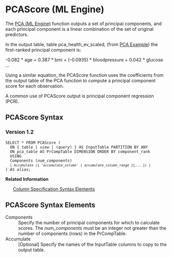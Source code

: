 <div class="nested0" aria-labelledby="ariaid-title1" topicindex="1" topicid="ipe1507736776455" id="ipe1507736776455"><h1 class="title topictitle1" id="ariaid-title1">PCAScore (ML Engine)</h1><div class="body conbody">
<p class="p">The <a href="cjv1558122294011.md#gax1507736538633">PCA (ML Engine)</a> function outputs a set of principal components, and each principal component is a linear combination of the set of original predictors.</p>
<p class="p">In the output table, table pca_health_ev_scaled, (from <a href="xmn1550807533239.md">PCA Example</a>) the first-ranked principal component is:</p>
<p class="p">-0.082 * age + 0.387 * bmi + (-0.0935) * bloodpressure + 0.042 * glucose …</p>
<p class="p">Using a similar equation, the PCAScore function uses the coefficients from the output table of the PCA function to compute a principal component score for each observation.</p>
<p class="p">A common use of PCAScore output is principal component regression (PCR).</p></div><div class="topic reference nested1" aria-labelledby="ariaid-title2" topicindex="2" topicid="xza1507736817767" xml:lang="en-us" lang="en-us" id="xza1507736817767">
<h2 class="title topictitle2" id="ariaid-title2">PCAScore Syntax</h2><div class="body refbody"><div class="section" id="xza1507736817767__section_N1000E_N1000C_N10001">
<h3 class="title sectiontitle">Version 1.2</h3><pre class="pre codeblock" xml:space="preserve"><code>SELECT * FROM PCAScore (
  <span>ON { <var class="keyword varname">table</var> | <var class="keyword varname">view</var> | (<var class="keyword varname">query</var>) }</span> AS InputTable PARTITION BY ANY
  ON <var class="keyword varname">pca_table</var> AS PrCompTable DIMENSION ORDER BY component_rank
  USING
  Components (<var class="keyword varname">num_components</var>)
  <code class="ph codeph">[ Accumulate ({ '<var class="keyword varname">accumulate_column</var>' | <var class="keyword varname">accumulate_column_range</var> }[,...]) ]</code>
) AS <var class="keyword varname">alias</var>;</code></pre></div></div><div class="related-links"><div class="linklistheader"><p></p><b>Related Information</b></div>
<ul class="linklist linklist relinfo"><div class="linklistmember"><a href="ndv1557782188375.md">Column Specification Syntax Elements</a></div></ul></div></div><div class="topic reference nested1" aria-labelledby="ariaid-title3" topicindex="3" topicid="gyo1507736825801" xml:lang="en-us" lang="en-us" id="gyo1507736825801">
<h2 class="title topictitle2" id="ariaid-title3">PCAScore Syntax Elements</h2><div class="body refbody"><div class="section" id="gyo1507736825801__section_N10011_N1000E_N10001"><dl class="dl parml"><dt class="dt pt dlterm">Components</dt><dd class="dd pd">Specify the number of principal components for which to calculate scores. The <var class="keyword varname">num_components</var> must be an integer not greater than the number of components (rows) in the PrCompTable.</dd><dt class="dt pt dlterm">Accumulate</dt><dd class="dd pd">[Optional] Specify the names of the InputTable columns to copy to the output table.</dd></dl></div></div></div></div>
